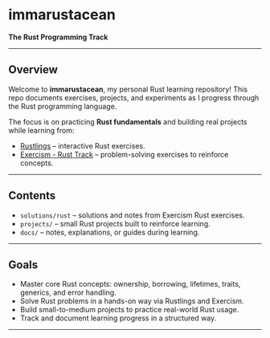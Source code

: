 # immarustacean

**The Rust Programming Track**

---

## Overview

Welcome to **immarustacean**, my personal Rust learning repository! This repo documents exercises, projects, and experiments as I progress through the Rust programming language.

The focus is on practicing **Rust fundamentals** and building real projects while learning from:

- [Rustlings](https://github.com/rust-lang/rustlings) – interactive Rust exercises.
- [Exercism - Rust Track](https://exercism.org/tracks/rust) – problem-solving exercises to reinforce concepts.

---

## Contents

- `solutions/rust` – solutions and notes from Exercism Rust exercises.
- `projects/` – small Rust projects built to reinforce learning.
- `docs/` – notes, explanations, or guides during learning.

---

## Goals

- Master core Rust concepts: ownership, borrowing, lifetimes, traits, generics, and error handling.
- Solve Rust problems in a hands-on way via Rustlings and Exercism.
- Build small-to-medium projects to practice real-world Rust usage.
- Track and document learning progress in a structured way.

---
